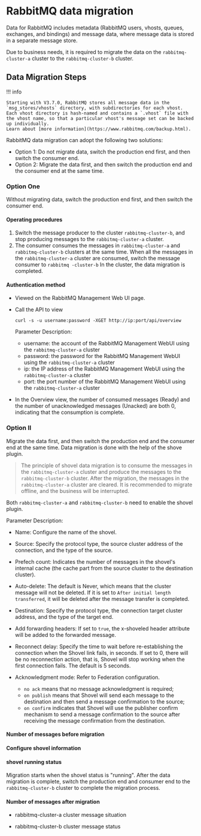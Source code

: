 # RabbitMQ data migration

Data for RabbitMQ includes metadata (RabbitMQ users, vhosts, queues, exchanges, and bindings) and message data, where message data is stored in a separate message store.

Due to business needs, it is required to migrate the data on the `rabbitmq-cluster-a` cluster to the `rabbitmq-cluster-b` cluster.

## Data Migration Steps

!!! info

    Starting with V3.7.0, RabbitMQ stores all message data in the `msg_stores/vhosts` directory, with subdirectories for each vhost.
    Each vhost directory is hash-named and contains a `.vhost` file with the vhost name, so that a particular vhost's message set can be backed up individually.
    Learn about [more information](https://www.rabbitmq.com/backup.html).

RabbitMQ data migration can adopt the following two solutions:

- Option 1: Do not migrate data, switch the production end first, and then switch the consumer end.
- Option 2: Migrate the data first, and then switch the production end and the consumer end at the same time.

### Option One

Without migrating data, switch the production end first, and then switch the consumer end.

#### Operating procedures

1. Switch the message producer to the cluster `rabbitmq-cluster-b`, and stop producing messages to the `rabbitmq-cluster-a` cluster.
2. The consumer consumes the messages in `rabbitmq-cluster-a` and `rabbitmq-cluster-b` clusters at the same time. When all the messages in the `rabbitmq-cluster-a` cluster are consumed, switch the message consumer to `rabbitmq -cluster-b` In the cluster, the data migration is completed.

#### Authentication method

- Viewed on the RabbitMQ Management Web UI page.

    <!--screenshot-->

- Call the API to view

    ```shell
    curl -s -u username:password -XGET http://ip:port/api/overview
    ```

    Parameter Description:

    - username: the account of the RabbitMQ Management WebUI using the `rabbitmq-cluster-a` cluster
    - password: the password for the RabbitMQ Management WebUI using the `rabbitmq-cluster-a` cluster
    - ip: the IP address of the RabbitMQ Management WebUI using the `rabbitmq-cluster-a` cluster
    - port: the port number of the RabbitMQ Management WebUI using the `rabbitmq-cluster-a` cluster

- In the Overview view, the number of consumed messages (Ready) and the number of unacknowledged messages (Unacked) are both 0, indicating that the consumption is complete.

    <!--screenshot-->

### Option II

Migrate the data first, and then switch the production end and the consumer end at the same time. Data migration is done with the help of the shove plugin.

> The principle of shovel data migration is to consume the messages in the `rabbitmq-cluster-a` cluster and produce the messages to the `rabbitmq-cluster-b` cluster. After the migration, the messages in the `rabbitmq-cluster-a` cluster are cleared. It is recommended to migrate offline, and the business will be interrupted.

Both `rabbitmq-cluster-a` and `rabbitmq-cluster-b` need to enable the shovel plugin.

<!--screenshot-->

Parameter Description:

- Name: Configure the name of the shovel.
- Source: Specify the protocol type, the source cluster address of the connection, and the type of the source.
- Prefech count: Indicates the number of messages in the shovel's internal cache (the cache part from the source cluster to the destination cluster).
- Auto-delete: The default is Never, which means that the cluster message will not be deleted. If it is set to `After initial length transferred`, it will be deleted after the message transfer is completed.
- Destination: Specify the protocol type, the connection target cluster address, and the type of the target end.
- Add forwarding headers: If set to `true`, the x-shoveled header attribute will be added to the forwarded message.
- Reconnect delay: Specify the time to wait before re-establishing the connection when the Shovel link fails, in seconds. If set to 0, there will be no reconnection action, that is, Shovel will stop working when the first connection fails. The default is 5 seconds.
- Acknowledgment mode: Refer to Federation configuration.

    - `no ack` means that no message acknowledgment is required;
    - `on publish` means that Shovel will send each message to the destination and then send a message confirmation to the source;
    - `on confirm` indicates that Shovel will use the publisher confirm mechanism to send a message confirmation to the source after receiving the message confirmation from the destination.

#### Number of messages before migration

<!--screenshot-->

#### Configure shovel information

<!--screenshot-->

#### shovel running status

<!--screenshot-->

Migration starts when the shovel status is "running". After the data migration is complete, switch the production end and consumer end to the `rabbitmq-cluster-b` cluster to complete the migration process.

#### Number of messages after migration

- rabbitmq-cluster-a cluster message situation

    <!--screenshot-->

- rabbitmq-cluster-b cluster message status

    <!--screenshot-->